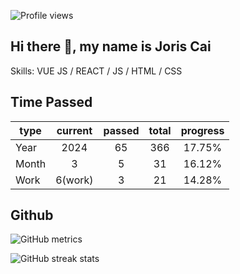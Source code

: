 ![Profile views](https://gpvc.arturio.dev/joriscai)
## Hi there 👋, my name is Joris Cai

Skills: VUE JS / REACT / JS / HTML / CSS

## Time Passed
type | current | passed | total | progress
---|:--:|:--:| :--:|:---:
Year|2024 | 65|366 | 17.75%
Month|3|5|31|16.12%
Work| 6(work) |3|21|14.28%


## Github
![GitHub metrics](https://metrics.lecoq.io/joriscai)


![GitHub streak stats](https://github-readme-streak-stats.herokuapp.com/?user=joriscai)

